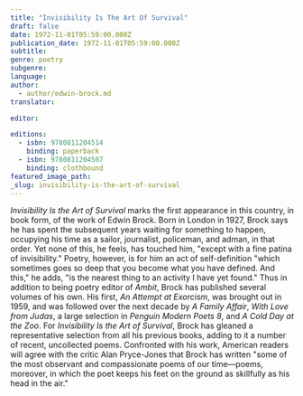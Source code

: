 ```yaml
---
title: "Invisibility Is The Art Of Survival"
draft: false
date: 1972-11-01T05:59:00.000Z
publication_date: 1972-11-01T05:59:00.000Z
subtitle:
genre: poetry
subgenre:
language:
author:
  - author/edwin-brock.md
translator:

editor:

editions:
  - isbn: 9780811204514
    binding: paperback
  - isbn: 9780811204507
    binding: clothbound
featured_image_path:
_slug: invisibility-is-the-art-of-survival
---
```


_Invisibility Is the Art of Survival_ marks the first appearance in this country, in book form, of the work of Edwin Brock. Born in London in 1927, Brock says he has spent the subsequent years waiting for something to happen, occupying his time as a sailor, journalist, policeman, and adman, in that order. Yet none of this, he feels, has touched him, "except with a fine patina of invisibility." Poetry, however, is for him an act of self-definition "which sometimes goes so deep that you become what you have defined. And this," he adds, "is the nearest thing to an activity I have yet found." Thus in addition to being poetry editor of _Ambit_, Brock has published several volumes of his own. His first, _An Attempt at Exorcism_, was brought out in 1959, and was followed over the next decade by _A Family Affair_, _With Love from Judas_, a large selection in _Penguin Modern Poets 8_, and _A Cold Day at the Zoo_. For _Invisibility Is the Art of Survival_, Brock has gleaned a representative selection from all his previous books, adding to it a number of recent, uncollected poems. Confronted with his work, American readers will agree with the critic Alan Pryce-Jones that Brock has written "some of the most observant and compassionate poems of our time––poems, moreover, in which the poet keeps his feet on the ground as skillfully as his head in the air."

